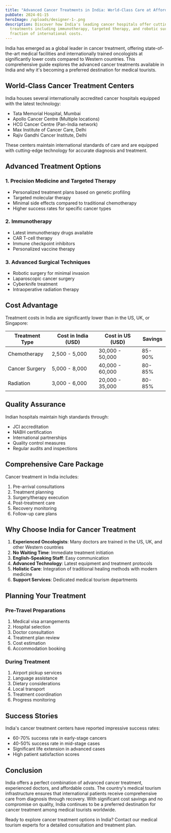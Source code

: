```yaml
---
title: "Advanced Cancer Treatments in India: World-Class Care at Affordable Costs"
pubDate: 2024-01-15
heroImage: /uploads/designer-1-.png
description: Discover how India's leading cancer hospitals offer cutting-edge
  treatments including immunotherapy, targeted therapy, and robotic surgery at a
  fraction of international costs.
---
```


India has emerged as a global leader in cancer treatment, offering state-of-the-art medical facilities and internationally trained oncologists at significantly lower costs compared to Western countries. This comprehensive guide explores the advanced cancer treatments available in India and why it's becoming a preferred destination for medical tourists.

## World-Class Cancer Treatment Centers

India houses several internationally accredited cancer hospitals equipped with the latest technology:

- Tata Memorial Hospital, Mumbai
- Apollo Cancer Centre (Multiple locations)
- HCG Cancer Centre (Pan-India network)
- Max Institute of Cancer Care, Delhi
- Rajiv Gandhi Cancer Institute, Delhi

These centers maintain international standards of care and are equipped with cutting-edge technology for accurate diagnosis and treatment.

## Advanced Treatment Options

### 1. Precision Medicine and Targeted Therapy
- Personalized treatment plans based on genetic profiling
- Targeted molecular therapy
- Minimal side effects compared to traditional chemotherapy
- Higher success rates for specific cancer types

### 2. Immunotherapy
- Latest immunotherapy drugs available
- CAR T-cell therapy
- Immune checkpoint inhibitors
- Personalized vaccine therapy

### 3. Advanced Surgical Techniques
- Robotic surgery for minimal invasion
- Laparoscopic cancer surgery
- Cyberknife treatment
- Intraoperative radiation therapy

## Cost Advantage

Treatment costs in India are significantly lower than in the US, UK, or Singapore:

| Treatment Type | Cost in India (USD) | Cost in US (USD) | Savings |
|---------------|---------------------|------------------|---------|
| Chemotherapy  | 2,500 - 5,000      | 30,000 - 50,000 | 85-90%  |
| Cancer Surgery| 5,000 - 8,000      | 40,000 - 60,000 | 80-85%  |
| Radiation     | 3,000 - 6,000      | 20,000 - 35,000 | 80-85%  |

## Quality Assurance

Indian hospitals maintain high standards through:
- JCI accreditation
- NABH certification
- International partnerships
- Quality control measures
- Regular audits and inspections

## Comprehensive Care Package

Cancer treatment in India includes:
1. Pre-arrival consultations
2. Treatment planning
3. Surgery/therapy execution
4. Post-treatment care
5. Recovery monitoring
6. Follow-up care plans

## Why Choose India for Cancer Treatment

1. **Experienced Oncologists**: Many doctors are trained in the US, UK, and other Western countries
2. **No Waiting Time**: Immediate treatment initiation
3. **English-Speaking Staff**: Easy communication
4. **Advanced Technology**: Latest equipment and treatment protocols
5. **Holistic Care**: Integration of traditional healing methods with modern medicine
6. **Support Services**: Dedicated medical tourism departments

## Planning Your Treatment

### Pre-Travel Preparations
1. Medical visa arrangements
2. Hospital selection
3. Doctor consultation
4. Treatment plan review
5. Cost estimation
6. Accommodation booking

### During Treatment
1. Airport pickup services
2. Language assistance
3. Dietary considerations
4. Local transport
5. Treatment coordination
6. Progress monitoring

## Success Stories

India's cancer treatment centers have reported impressive success rates:
- 60-70% success rate in early-stage cancers
- 40-50% success rate in mid-stage cases
- Significant life extension in advanced cases
- High patient satisfaction scores

## Conclusion

India offers a perfect combination of advanced cancer treatment, experienced doctors, and affordable costs. The country's medical tourism infrastructure ensures that international patients receive comprehensive care from diagnosis through recovery. With significant cost savings and no compromise on quality, India continues to be a preferred destination for cancer treatment among medical tourists worldwide.

Ready to explore cancer treatment options in India? Contact our medical tourism experts for a detailed consultation and treatment plan.
